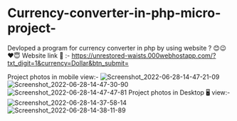 # Currency-converter-in-php-micro-project-
Devloped a program for currency converter in php by using website ?
😊😉❤️😇
Website link 🔗 :-
https://unrestored-waists.000webhostapp.com/?txt_digit=1&currency=Dollar&btn_submit=

Project photos in mobile view:-
![Screenshot_2022-06-28-14-47-21-09](https://user-images.githubusercontent.com/107911019/176144121-796a9d8d-3d33-4384-a8b6-0c42ff3ba5f7.jpg)
![Screenshot_2022-06-28-14-47-30-90](https://user-images.githubusercontent.com/107911019/176144336-56e7b5c0-2776-4261-930a-e71a33f9d737.jpg)
![Screenshot_2022-06-28-14-47-47-81](https://user-images.githubusercontent.com/107911019/176144489-e0cb5dc3-5736-492a-854c-ac7ae9e38a77.jpg)
Project photos in Desktop 🖥️ view:-
![Screenshot_2022-06-28-14-37-58-14](https://user-images.githubusercontent.com/107911019/176145008-34926d61-3e46-4d58-8ca0-36bb8eb88234.jpg)
![Screenshot_2022-06-28-14-38-11-89](https://user-images.githubusercontent.com/107911019/176145425-74e7f902-cd2f-4d72-9bee-cd0ffa4028e4.jpg)
